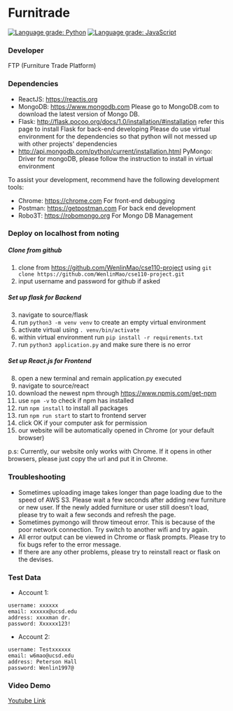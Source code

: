 # Furnitrade

[![Language grade: Python](https://img.shields.io/lgtm/grade/python/g/WenlinMao/Furnitrade.svg?logo=lgtm&logoWidth=18)](https://lgtm.com/projects/g/WenlinMao/Furnitrade/context:python)
[![Language grade: JavaScript](https://img.shields.io/lgtm/grade/javascript/g/WenlinMao/Furnitrade.svg?logo=lgtm&logoWidth=18)](https://lgtm.com/projects/g/WenlinMao/Furnitrade/context:javascript)

### Developer

FTP (Furniture Trade Platform)

### Dependencies
* ReactJS: https://reactjs.org
* MongoDB: https://www.mongodb.com Please go to MongoDB.com to download the latest version of Mongo DB.
* Flask: http://flask.pocoo.org/docs/1.0/installation/#installation refer this page to install Flask for back-end developing
  Please do use virtual environment for the dependencies so that python will not messed up with other projects' dependencies
* http://api.mongodb.com/python/current/installation.html PyMongo: Driver for mongoDB, please follow the instruction to
  install in virtual environment

To assist your development, recommend have the following development tools:

* Chrome: https://chrome.com For front-end debugging
* Postman: https://getpostman.com For back end development
* Robo3T: https://robomongo.org For Mongo DB Management

### Deploy on localhost from noting
##### Clone from github
1. clone from https://github.com/WenlinMao/cse110-project using `git clone https://github.com/WenlinMao/cse110-project.git`
2. input username and password for github if asked
##### Set up flask for Backend
3. navigate to source/flask
4. run `python3 -m venv venv` to create an empty virtual environment
5. activate virtual using `. venv/bin/activate`
6. within virtual environment run `pip install -r requirements.txt`
7. run `python3 application.py` and make sure there is no error
##### Set up React.js for Frontend
8. open a new terminal and remain application.py executed
9. navigate to source/react
10. download the newest npm through https://www.npmjs.com/get-npm
11. use `npm -v` to check if npm has installed
12. run `npm install` to install all packages
13. run `npm run start` to start to frontend server
14. click OK if your computer ask for permission
15. our website will be automatically opened in Chrome (or your default browser)

p.s: Currently, our website only works with Chrome. If it opens in other browsers, please just copy the url and put it in Chrome.

### Troubleshooting
* Sometimes uploading image takes longer than page loading due to the speed of AWS S3. Please wait a few seconds after adding new furniture or new user. If the newly added furniture or user still doesn't load, please try to wait a few seconds and refresh the page.
* Sometimes pymongo will throw timeout error. This is because of the poor network connection. Try switch to another wifi and try again.  
* All error output can be viewed in Chrome or flask prompts. Please try to fix bugs refer to the error message.
* If there are any other problems, please try to reinstall react or flask on the devises.

### Test Data
* Account 1:
```
username: xxxxxx
email: xxxxxx@ucsd.edu
address: xxxxman dr.
password: Xxxxxx123!
```
* Account 2:
```
username: Testxxxxxx
email: w6mao@ucsd.edu
address: Peterson Hall
password: Wenlin1997@
```

### Video Demo
[Youtube Link](https://www.youtube.com/watch?v=7hTTqTOZBfY&t=76s)
